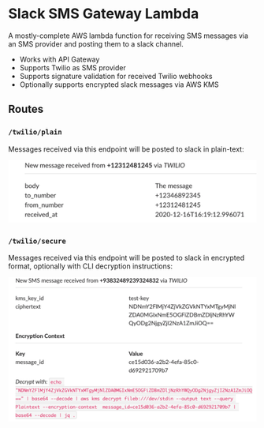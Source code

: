 # Slack SMS Gateway Lambda

A mostly-complete AWS lambda function for receiving SMS messages via an SMS provider and posting them to a slack channel.

* Works with API Gateway
* Supports Twilio as SMS provider
* Supports signature validation for received Twilio webhooks
* Optionally supports encrypted slack messages via AWS KMS


## Routes

### `/twilio/plain`

Messages received via this endpoint will be posted to slack in plain-text:

![Plain SMS Slack Message](https://raw.githubusercontent.com/rdark/slack-sms-gw/master/doc/img/plain_sms.png)

### `/twilio/secure`

Messages received via this endpoint will be posted to slack in encrypted format, optionally with CLI decryption instructions:

![Secure SMS Slack Message](https://raw.githubusercontent.com/rdark/slack-sms-gw/master/doc/img/secure_sms.png)


